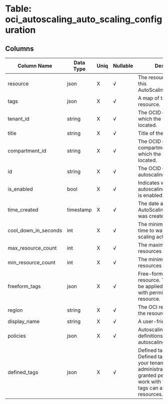 # Table: oci_autoscaling_auto_scaling_configuration

## Columns 

|  Column Name   |  Data Type  | Uniq | Nullable | Description | 
|  ----  | ----  | ----  | ----  | ---- | 
| resource | json | X | √ | The resource details of this AutoScalingConfiguration. | 
| tags | json | X | √ | A map of tags for the resource. | 
| tenant_id | string | X | √ | The OCID of the Tenant in which the resource is located. | 
| title | string | X | √ | Title of the resource. | 
| compartment_id | string | X | √ | The OCID of the compartment in Tenant in which the resource is located. | 
| id | string | X | √ | The OCID of the autoscaling configuration. | 
| is_enabled | bool | X | √ | Indicates whether the autoscaling configuration is enabled. | 
| time_created | timestamp | X | √ | The date and time the AutoScalingConfiguration was created. | 
| cool_down_in_seconds | int | X | √ | The minimum period of time to wait between scaling actions. | 
| max_resource_count | int | X | √ | The maximum number of resources to scale out to. | 
| min_resource_count | int | X | √ | The minimum number of resources to scale in to. | 
| freeform_tags | json | X | √ | Free-form tags for resource. This tags can be applied by any user with permissions on the resource. | 
| region | string | X | √ | The OCI region in which the resource is located. | 
| display_name | string | X | √ | A user-friendly name. | 
| policies | json | X | √ | Autoscaling policy definitions for the autoscaling configuration. | 
| defined_tags | json | X | √ | Defined tags for resource. Defined tags are set up in your tenancy by an administrator. Only users granted permission to work with the defined tags can apply them to resources. | 


